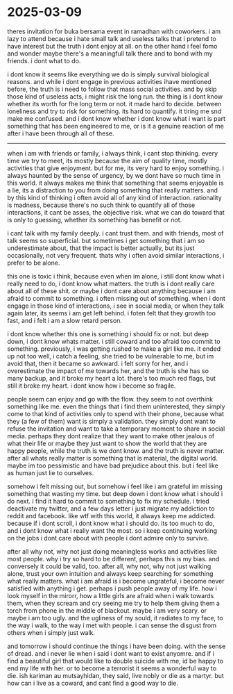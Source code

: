 # 2025-03-09

theres invitation for buka bersama event in ramadhan with coworkers. i am lazy to attend because i hate small talk and useless talks that i pretend to have interest but the truth i dont enjoy at all. on the other hand i feel fomo and wonder maybe there's a meaningfull talk there and to bond with my friends. i dont what to do. 

i dont know it seems like everything we do is simply survival biological reasons. and while i dont engage in previous activities ihave mentioned before, the truth is i need to follow that mass social activities. and by skip those kind of useless acts, i might risk the long run. the thing is i dont know whether its worth for fhe long term or not. it made hard to decide. between loneliness and try to risk for something. its hard to quantify. it tiring me snd make me confused. and i dont know whether i dont know what i want is part something that has been engineered to me, or is it a genuine reaction of me after i have been through all of these.

---

when i am with friends or family, i always think, i cant stop thinking. every time we try to meet, its mostly because the aim of quality time, mostly activities that give enjoyment. but for me, its very hard to enjoy something. i always haunted by the sense of urgency, by we dont have so much time in this world. it always makes me think that something that seems enjoyable is a lie, its a distraction to you from doing something that really matters. and by this kind of thinking i often avoid all of any kind of interaction. rationality is madness, because there's no such think to quantify all of those interactions, it cant be asses, the objective risk. what we can do toward that is only to guessing, whether its something has benefit or not. 

i cant talk with my family deeply. i cant trust them. and with friends, most of talk seems so superficial. but sometimes i get something that i am so underestimate about, that the impact is better actually, but its just occasionally, not very frequent. thats why i often avoid similar interactions, i prefer to be alone. 

this one is toxic i think, because even when im alone, i still dont know what i really need to do, i dont know what matters. the truth is i dont really care about all of these shit. or maybe i dont care about anything because i am afraid to commit to something. i often missing out of something. when i dont engage in those kind of interactions, i see in social media, or when they talk again later, its seems i am get left behind. i foten felt that they growth too fast, and i felt i am a slow retard person. 

i dont know whether this one is something i should fix or not. but deep down, i dont know whats matter. i still coward and too afraid too commit to something. previously, i was getting rushed to make a girl like me. it ended up not too well, i catch a feeling, she tried to be vulnerable to me, but im avoid that, then it became so awkward. i felt sorry for her, and i overestimate the impact of me towards her, and the truth is she has so many backup, and it broke my heart a lot. there's too much red flags, but still it broke my heart. i dont know how i become so fragile. 

people seem can enjoy and go with the flow. they seem to not overthink something like me. even the things that i find them uninterested, they simply come to that kind of activities only to spend with their phone, because what they (a few of them) want is simply a validation. they simply dont want to refuse the invitation and want to take a temporary moment to share in social media. perhaps they dont realize that they want to make other jealous of what their life or maybe they just want to show the world that they are happy people, while the truth is we dont know. and the truth is never matter. after all whats really matter is something that is material, the digital world. maybe im too pessimistic and have  bad prejudice about this. but i feel like as human just lie to ourselves. 

somehow i felt missing out, but somehow i feel like i am grateful im missing something that wasting my time. but deep down i dont know what i should i do next. i find it hard to commit to something to fix my schedule. i tried deactivate my twitter, and a few days letter i just migrate my addiction to reddit and facebook. like wtf with this world, it always keep me addicted. because if i dont scroll, i dont know what i should do. its too much to do, and i dont know what i really want the most. so i keep continuing working on the jobs i dont care about with people i dont admire only to survive. 

after all why not, why not just doing meaningless works and activities like most people. why i try so hard to be different, perhaps this is my bias. and conversely it could be valid, too. after all, why not, why not just walking alone, trust your own intuition and always keep searching for something what really matters. what i am afraid is i become ungrateful, i become never satisfied with anything i get. perhaps i push people away of my life. how i look myself in the mirorr, how a little girls are afraid when i walk towards them, when they scream and cry seeing me try to help them giving them a torch from phone in the middle of blackout. maybe i am very scary. or maybe i am too ugly. and the ugliness of my sould, it radiates to my face, to the way i walk, to the way i met with people. i can sense the disgust from others when i simply just walk. 

and tomorrow i should continue the things i have been doing. with the sense of dread. and i never lie when i said i dont want to exist anyomre. and if i find a beautiful girl that would like to double suicide with me, id be happy to end my life with her. or to become a terrorist it seems a wonderful way to die. ish kariman au mutsayhidan, they said, live nobly or die as a martyr. but how can i live as a coward, and cant find a good way to die. 

